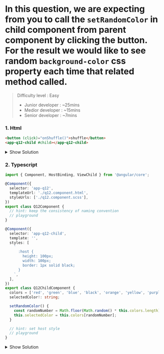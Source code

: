  
# In this question, we are expecting from you to call the `setRandomColor` in child component from parent component by clicking the button. For the result we would like to see random `background-color` css property each time that related method called.

>Difficulty level : Easy 
> - Junior developer : ~25mins 
> - Medior developer : ~15mins 
> - Senior developer : ~7mins

### 1. Html

```html
<button (click)="onShuffle()">shuffle</button>
<app-q12-child #child></app-q12-child>
```

<details>
<summary>Show Solution</summary>
<p>

```html
<button (click)="onShuffle()">shuffle</button>
<app-q12-child #child></app-q12-child>
```

</p>
</details>


### 2. Typescript

```typescript
import { Component, HostBinding, ViewChild } from '@angular/core';

@Component({
  selector: 'app-q12',
  templateUrl: './q12.component.html',
  styleUrls: ['./q12.component.scss'],
})
export class Q12Component {
  // hint: keep the consistency of naming convention
  // playground
}

@Component({
  selector: 'app-q12-child',
  template: '',
  styles: [
    `
      :host {
        height: 100px;
        width: 100px;
        border: 1px solid black;
      }
    `,
  ],
})
export class Q12ChildComponent {
  colors = ['red', 'green', 'blue', 'black', 'orange', 'yellow', 'purple'];
  selectedColor!: string;

  setRandomColor() {
    const randomNumber = Math.floor(Math.random() * this.colors.length);
    this.selectedColor = this.colors[randomNumber];
  }

  // hint: set host style
  // playground
}
```

<details>
<summary>Show Solution</summary>
<p>

```typescript
import { Component, HostBinding, ViewChild } from '@angular/core';

@Component({
  selector: 'app-q12',
  templateUrl: './q12.component.html',
  styleUrls: ['./q12.component.scss'],
})
export class Q12Component {
  @ViewChild('child') child!: Q12ChildComponent;

  onShuffle() {
    this.child.setRandomColor();
  }
}

@Component({
  selector: 'app-q12-child',
  template: '',
  styles: [
    `
      :host {
        height: 100px;
        width: 100px;
        border: 1px solid black;
      }
    `,
  ],
})
export class Q12ChildComponent {
  colors = ['red', 'green', 'blue', 'black', 'orange', 'yellow', 'purple'];
  selectedColor!: string;

  setRandomColor() {
    const randomNumber = Math.floor(Math.random() * this.colors.length);
    this.selectedColor = this.colors[randomNumber];
  }

  @HostBinding('style.background-color')
  get backgroundColor(): string {
    return `${this.selectedColor}`;
  }
}
```

</p>
</details>
 